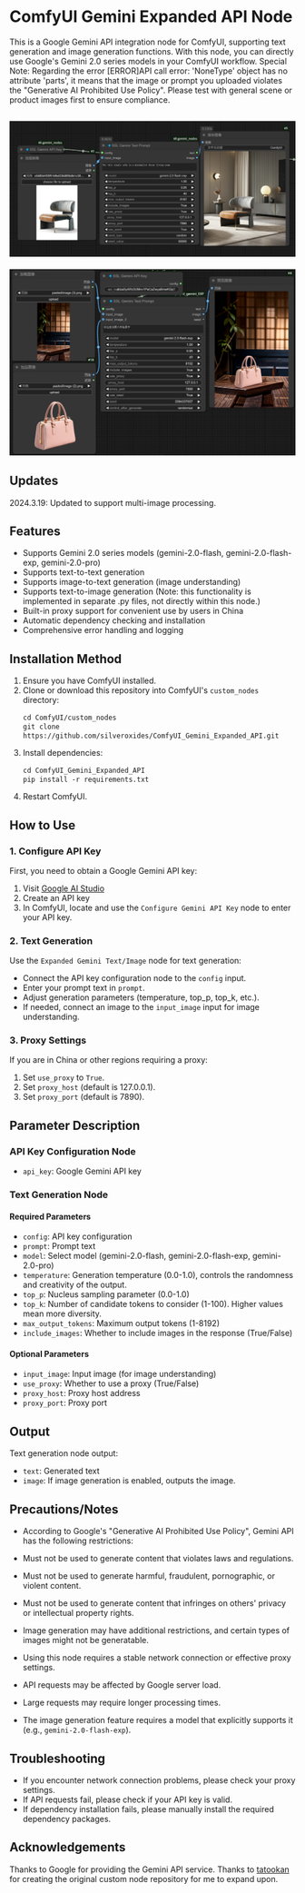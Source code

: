# ComfyUI Gemini Expanded API Node

This is a Google Gemini API integration node for ComfyUI, supporting text generation and image generation functions. With this node, you can directly use Google's Gemini 2.0 series models in your ComfyUI workflow.
Special Note: Regarding the error [ERROR]API call error: 'NoneType' object has no attribute 'parts', it means that the image or prompt you uploaded violates the "Generative AI Prohibited Use Policy". Please test with general scene or product images first to ensure compliance.

![](https://github.com/silveroxides/ComfyUI_Gemini_Expanded_API/blob/main/demo/demo.png?raw=true)
---
![](https://github.com/silveroxides/ComfyUI_Gemini_Expanded_API/blob/main/demo/demo2.png?raw=true)

## Updates
2024.3.19: Updated to support multi-image processing.
## Features

- Supports Gemini 2.0 series models (gemini-2.0-flash, gemini-2.0-flash-exp, gemini-2.0-pro)
- Supports text-to-text generation
- Supports image-to-text generation (image understanding)
- Supports text-to-image generation (Note: this functionality is implemented in separate .py files, not directly within this node.)
- Built-in proxy support for convenient use by users in China
- Automatic dependency checking and installation
- Comprehensive error handling and logging

## Installation Method

1. Ensure you have ComfyUI installed.
2. Clone or download this repository into ComfyUI's `custom_nodes` directory:
   ```
   cd ComfyUI/custom_nodes
   git clone https://github.com/silveroxides/ComfyUI_Gemini_Expanded_API.git
   ```
3. Install dependencies:
   ```
   cd ComfyUI_Gemini_Expanded_API
   pip install -r requirements.txt
   ```
4. Restart ComfyUI.

## How to Use

### 1. Configure API Key

First, you need to obtain a Google Gemini API key:
1. Visit [Google AI Studio](https://makersuite.google.com/app/apikey)
2. Create an API key
3. In ComfyUI, locate and use the `Configure Gemini API Key` node to enter your API key.

### 2. Text Generation

Use the `Expanded Gemini Text/Image` node for text generation:

- Connect the API key configuration node to the `config` input.
- Enter your prompt text in `prompt`.
- Adjust generation parameters (temperature, top_p, top_k, etc.).
- If needed, connect an image to the `input_image` input for image understanding.

### 3. Proxy Settings

If you are in China or other regions requiring a proxy:

1. Set `use_proxy` to `True`.
2. Set `proxy_host` (default is 127.0.0.1).
3. Set `proxy_port` (default is 7890).

## Parameter Description

### API Key Configuration Node

- `api_key`: Google Gemini API key

### Text Generation Node

#### Required Parameters

- `config`: API key configuration
- `prompt`: Prompt text
- `model`: Select model (gemini-2.0-flash, gemini-2.0-flash-exp, gemini-2.0-pro)
- `temperature`: Generation temperature (0.0-1.0), controls the randomness and creativity of the output.
- `top_p`: Nucleus sampling parameter (0.0-1.0)
- `top_k`: Number of candidate tokens to consider (1-100). Higher values mean more diversity.
- `max_output_tokens`: Maximum output tokens (1-8192)
- `include_images`: Whether to include images in the response (True/False)

#### Optional Parameters

- `input_image`: Input image (for image understanding)
- `use_proxy`: Whether to use a proxy (True/False)
- `proxy_host`: Proxy host address
- `proxy_port`: Proxy port

## Output

Text generation node output:
- `text`: Generated text
- `image`: If image generation is enabled, outputs the image.

## Precautions/Notes
- According to Google's "Generative AI Prohibited Use Policy", Gemini API has the following restrictions:
- Must not be used to generate content that violates laws and regulations.
- Must not be used to generate harmful, fraudulent, pornographic, or violent content.
- Must not be used to generate content that infringes on others' privacy or intellectual property rights.
- Image generation may have additional restrictions, and certain types of images might not be generatable.

- Using this node requires a stable network connection or effective proxy settings.
- API requests may be affected by Google server load.
- Large requests may require longer processing times.
- The image generation feature requires a model that explicitly supports it (e.g., `gemini-2.0-flash-exp`).

## Troubleshooting

- If you encounter network connection problems, please check your proxy settings.
- If API requests fail, please check if your API key is valid.
- If dependency installation fails, please manually install the required dependency packages.

## Acknowledgements

Thanks to Google for providing the Gemini API service.
Thanks to [tatookan](https://github.com/tatookan) for creating the original custom node repository for me to expand upon.
